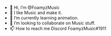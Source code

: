 - 👋 Hi, I’m @FoamyzMusic
- 👀 I like Music and make it.
- 🌱 I’m currently learning animation.
- 💞️ I’m looking to collaborate on Music stuff.
- 📫 How to reach me Discord FoamyzMusic#1911

<!---
FoamyzMusic/FoamyzMusic is a ✨ special ✨ repository because its `README.md` (this file) appears on your GitHub profile.
You can click the Preview link to take a look at your changes.
--->
